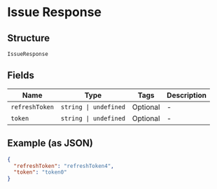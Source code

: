 
# Issue Response

## Structure

`IssueResponse`

## Fields

| Name | Type | Tags | Description |
|  --- | --- | --- | --- |
| `refreshToken` | `string \| undefined` | Optional | - |
| `token` | `string \| undefined` | Optional | - |

## Example (as JSON)

```json
{
  "refreshToken": "refreshToken4",
  "token": "token0"
}
```

